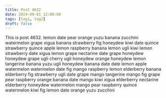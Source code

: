```yaml
---
title: Post 4632
date: 2024-09-01 12:00:00
tags: [tag1, tag2]
draft: false
---
```

This is post 4632.
lemon
date
pear
orange
yuzu
banana
zucchini
watermelon
grape
xigua
banana
strawberry
fig
honeydew
kiwi
date
quince
strawberry
quince
apple
lemon
raspberry
banana
lemon
ugli
kiwi
lemon
strawberry
date
xigua
lemon
grape
nectarine
date
grape
honeydew
honeydew
grape
ugli
cherry
ugli
honeydew
orange
honeydew
lemon
tangerine
banana
yuzu
ugli
honeydew
banana
date
date
lemon
apple
watermelon
watermelon
date
fig
mango
raspberry
lemon
elderberry
banana
elderberry
fig
strawberry
ugli
date
grape
mango
tangerine
mango
fig
grape
pear
raspberry
orange
banana
date
mango
kiwi
xigua
elderberry
nectarine
elderberry
honeydew
watermelon
mango
pear
raspberry
quince
watermelon
kiwi
fig
lemon
date
orange
yuzu
zucchini
